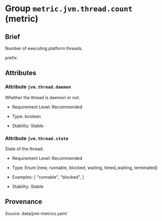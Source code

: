 # Group `metric.jvm.thread.count` (metric)

## Brief

Number of executing platform threads.

prefix: 

## Attributes


### Attribute `jvm.thread.daemon`

Whether the thread is daemon or not.


- Requirement Level: Recommended

- Type: boolean

- Stability: Stable


### Attribute `jvm.thread.state`

State of the thread.


- Requirement Level: Recommended

- Type: Enum [new, runnable, blocked, waiting, timed_waiting, terminated]
- Examples: [
    "runnable",
    "blocked",
]

- Stability: Stable



## Provenance

Source: data/jvm-metrics.yaml

